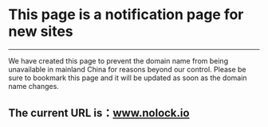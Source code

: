 # This page is a notification page for new sites
---
We have created this page to prevent the domain name from being unavailable in mainland China for reasons beyond our control. Please be sure to bookmark this page and it will be updated as soon as the domain name changes. 

## The current URL is：www.nolock.io
